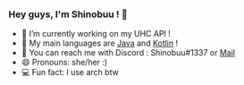 ### Hey guys, I'm Shinobuu ! 👋

- 🔭 I’m currently working on my UHC API !
- 🌱 My main languages are [Java](https://www.oracle.com/java/) and [Kotlin](https://kotlinlang.org/) !
- 💬 You can reach me with Discord : Shinobuu#1337 or [Mail](mailto:pro.shinobuu@gmail.com)
- 😄 Pronouns: she/her :) 
- 💻 Fun fact: I use arch btw


